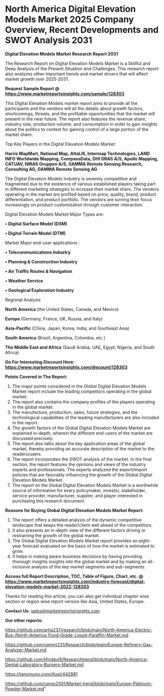 # North America Digital Elevation Models Market 2025 Company Overview, Recent Developments and SWOT Analysis 2031

<strong>Digital Elevation Models Market Research Report 2031</strong>

The Research Report on Digital Elevation Models Market is a Skillful and Deep Analysis of the Present Situation and Challenges. This research report also analyzes other important trends and market drivers that will affect market growth over 2025-2031.

<strong>Request Sample Report @ <a href=https://www.marketreportsinsights.com/sample/128303>https://www.marketreportsinsights.com/sample/128303</a></strong>

This Digital Elevation Models market report aims to provide all the participants and the vendors will all the details about growth factors, shortcomings, threats, and the profitable opportunities that the market will present in the near future. The report also features the revenue share, industry size, production volume, and consumption in order to gain insights about the politics to contest for gaining control of a large portion of the market share.

Top Key Players in the Digital Elevation Models Market:

<strong>Harris MapMart, National Map, AltaLIS, Intermap Technologies, LAND INFO Worldwide Mapping, CompassData, DHI GRAS A/S, Apollo Mapping, CATUAV, NIRAS Gruppen A/S, GAMMA Remote Sensing Research, Consulting AG, GAMMA Remote Sensing AG</strong>

The Digital Elevation Models Industry is severely competitive and fragmented due to the existence of various established players taking part in different marketing strategies to increase their market share. The vendors operating in the market are profiled based on price, quality, brand, product differentiation, and product portfolio. The vendors are turning their focus increasingly on product customization through customer interaction.

Digital Elevation Models Market Major Types are:

<strong>• Digital Surface Model (DSM)

• Digital Terrain Model (DTM)</strong>

Market Major end-user applications :

<strong>• Telecommunications Industry

• Planning & Construction Industry

• Air Traffic Routes & Navigation

• Weather Service

• Geological Exploration Industry</strong>

Regional Analysis

</u><strong><b>North America</b></strong> (the United States, Canada, and Mexico)

<strong><b>Europe </b></strong>(Germany, France, UK, Russia, and Italy)

<strong><b>Asia-Pacific</b></strong> (China, Japan, Korea, India, and Southeast Asia)

<strong><b>South America</b></strong> (Brazil, Argentina, Colombia, etc.)

<strong><b>The Middle East and Africa</b></strong> (Saudi Arabia, UAE, Egypt, Nigeria, and South Africa)

<strong>Go For Interesting Discount Here: <a href=https://www.marketreportsinsights.com/discount/128303>https://www.marketreportsinsights.com/discount/128303</a></strong>

<strong>Points Covered in The Report:</strong>
<ol>
  <li>The major points considered in the Global Digital Elevation Models Market report include the leading competitors operating in the global market.</li>
  <li>The report also contains the company profiles of the players operating in the global market.</li>
  <li>The manufacture, production, sales, future strategies, and the technological capabilities of the leading manufacturers are also included in the report.</li>
  <li>The growth factors of the Global Digital Elevation Models Market are explained in-depth, wherein the different end-users of the market are discussed precisely.</li>
  <li>The report also talks about the key application areas of the global market, thereby providing an accurate description of the market to the readers/users.</li>
  <li>The report incorporates the SWOT analysis of the market. In the final section, the report features the opinions and views of the industry experts and professionals. The experts analyzed the export/import policies that are favorably influencing the growth of the Global Digital Elevation Models Market.</li>
  <li>The report on the Global Digital Elevation Models Market is a worthwhile source of information for every policymaker, investor, stakeholder, service provider, manufacturer, supplier, and player interested in purchasing this research document.</li>
</ol>
<strong>Reasons for Buying Global Digital Elevation Models Market Report:</strong>

<ol>
  <li>The report offers a detailed analysis of the dynamic competitive landscape that keeps the reader/client well ahead of the competitors.</li>
  <li>It also presents an in-depth view of the different factors driving or restraining the growth of the global market.</li>
  <li>The Global Digital Elevation Models Market report provides an eight-year forecast evaluated on the basis of how the market is estimated to grow.</li>
  <li>It helps in making aware business decisions by having providing thorough insights insights into the global market and by making an all-inclusive analysis of the key market segments and sub-segments.</li>
</ol>
<strong>Access full Report Description, TOC, Table of Figure, Chart, etc. @ <a href=https://www.marketreportsinsights.com/industry-forecast/digital-elevation-models-market-2022-128303>https://www.marketreportsinsights.com/industry-forecast/digital-elevation-models-market-2022-128303</a></strong>


Thanks for reading this article; you can also get individual chapter wise section or region wise report version like Asia, United States, Europe.

<strong>Contact Us:</strong>
sales@marketreportsinsights.com

<strong>Our other reports:</strong>

<a href=https://github.com/arha237/research/blob/main/North-America-Electric-Bus-/North-America-Food-Grade-Liquid-Paraffin-Market.md>https://github.com/arha237/research/blob/main/North-America-Electric-Bus-/North-America-Food-Grade-Liquid-Paraffin-Market.md</a>

<a href=https://github.com/yamini231/Research/blob/main/Europe-Refinery-Gas-Analyzer-Market.md>https://github.com/yamini231/Research/blob/main/Europe-Refinery-Gas-Analyzer-Market.md</a>

<a href=https://github.com/Hindavi9/Researchtrend/blob/main/North-America-Dental-Laboratory-Burners-Market.md>https://github.com/Hindavi9/Researchtrend/blob/main/North-America-Dental-Laboratory-Burners-Market.md</a>

<a href=https://tanomuno.com/illust/442881>https://tanomuno.com/illust/442881</a>

<a href=https://github.com/cargo2301/Market-trend/blob/main/Europe-Platinum-Powder-Market.md>https://github.com/cargo2301/Market-trend/blob/main/Europe-Platinum-Powder-Market.md</a>"
